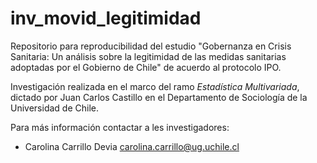 # inv_movid_legitimidad
Repositorio para reproducibilidad del estudio "Gobernanza en Crisis Sanitaria: Un análisis sobre la legitimidad de las medidas sanitarias adoptadas por el Gobierno de Chile" de acuerdo al protocolo IPO. 

Investigación realizada en el marco del ramo _Estadística Multivariada_, dictado por Juan Carlos Castillo en el Departamento de Sociología de la Universidad de Chile.

Para más información contactar a les investigadores:

* Carolina Carrillo Devia carolina.carrillo@ug.uchile.cl